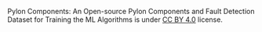 Pylon Components: An Open-source Pylon Components and Fault Detection Dataset for Training the ML Algorithms is under [CC BY 4.0](https://creativecommons.org/licenses/by/4.0/legalcode) license.